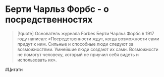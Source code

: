 # Берти Чарльз Форбс - о посредственностях

> [!quote] Основатель журнала Forbes Берти Чарльз Форбс в 1917 году написал:
> «Посредственности ждут, когда возможности сами придут к ним. Сильные и способные люди следуют за возможностями. Умнейшие люди создают их сами. Возможности не помогут человеку, который не приучил себя видеть и использовать их».

#Цитати